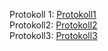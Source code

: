 Protokoll 1: [Protokoll1](https://github.com/HTLMechatronics/m15-la1-sx/blob/wesmem15/protokoll01_g3_wesmem15_18.09.md)  
Protokoll2: [Protokoll2](https://github.com/HTLMechatronics/m15-la1-sx/blob/wesmem15/protokoll2_g3_wesmem15_25.09.md)  
Protokoll3: [Protokoll3](https://github.com/HTLMechatronics/m15-la1-sx/blob/wesmem15/protokoll2_g3_wesmem15_02.10.md)
